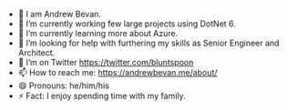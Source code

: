 - 🙂 I am Andrew Bevan.
- 🔭 I’m currently working few large projects using DotNet 6. 
- 🌱 I’m currently learning more about Azure.
- 🤔 I’m looking for help with furthering my skills as Senior Engineer and Architect.
- 💬 I’m on Twitter https://twitter.com/bluntspoon
- 📫 How to reach me: https://andrewbevan.me/about/
- 😄 Pronouns: he/him/his
- ⚡ Fact: I enjoy spending time with my family. 
